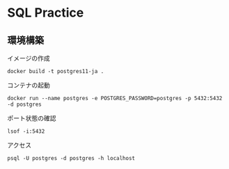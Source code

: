 # SQL Practice

## 環境構築

イメージの作成  
```
docker build -t postgres11-ja .
```

コンテナの起動  
```
docker run --name postgres -e POSTGRES_PASSWORD=postgres -p 5432:5432 -d postgres
```

ポート状態の確認
```
lsof -i:5432
```

アクセス  
```
psql -U postgres -d postgres -h localhost
```
